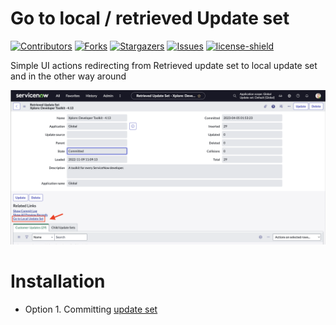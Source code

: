 # Go to local / retrieved Update set

[![Contributors][contributors-shield]][contributors-url]
[![Forks][forks-shield]][forks-url]
[![Stargazers][stars-shield]][stars-url]
[![Issues][issues-shield]][issues-url]
[![license-shield]][license-url]

Simple UI actions redirecting from Retrieved update set to local update set and in the other way around

![show tool](./README/picture_1.png)

# Installation

- Option 1. Committing [update set](./releases/go_to_set_100.xml)

[contributors-shield]: https://img.shields.io/github/contributors/AlexAlvarez092/SN-Go-To-Local-Retrieved.svg?style=for-the-badge
[contributors-url]: https://github.com/AlexAlvarez092/SN-Go-To-Local-Retrieved/graphs/contributors

[forks-shield]: https://img.shields.io/github/forks/AlexAlvarez092/SN-Go-To-Local-Retrieved.svg?style=for-the-badge
[forks-url]: https://github.com/AlexAlvarez092/SN-Go-To-Local-Retrieved/network/members

[stars-shield]: https://img.shields.io/github/stars/AlexAlvarez092/SN-Go-To-Local-Retrieved.svg?style=for-the-badge
[stars-url]: https://github.com/gAlexAlvarez092/SN-Go-To-Local-Retrieved/stargazers

[issues-shield]: https://img.shields.io/github/issues/AlexAlvarez092/SN-Go-To-Local-Retrieved.svg?style=for-the-badge
[issues-url]: https://github.com/AlexAlvarez092/SN-Go-To-Local-Retrieved/issues

[license-shield]: https://img.shields.io/github/license/AlexAlvarez092/SN-Go-To-Local-Retrieved.svg?style=for-the-badge
[license-url]: https://github.com/AlexAlvarez092/SN-Go-To-Local-Retrieved/blob/master/LICENSE.txt
